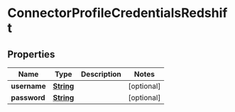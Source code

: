 

# ConnectorProfileCredentialsRedshift


## Properties

| Name | Type | Description | Notes |
|------------ | ------------- | ------------- | -------------|
|**username** | [**String**](String.md) |  |  [optional] |
|**password** | [**String**](String.md) |  |  [optional] |



